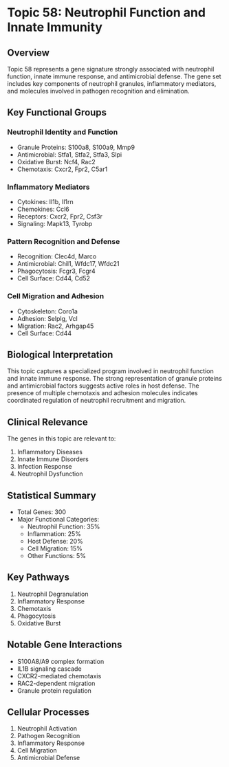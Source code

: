 # Topic 58: Neutrophil Function and Innate Immunity

## Overview
Topic 58 represents a gene signature strongly associated with neutrophil function, innate immune response, and antimicrobial defense. The gene set includes key components of neutrophil granules, inflammatory mediators, and molecules involved in pathogen recognition and elimination.

## Key Functional Groups

### Neutrophil Identity and Function
- Granule Proteins: S100a8, S100a9, Mmp9
- Antimicrobial: Stfa1, Stfa2, Stfa3, Slpi
- Oxidative Burst: Ncf4, Rac2
- Chemotaxis: Cxcr2, Fpr2, C5ar1

### Inflammatory Mediators
- Cytokines: Il1b, Il1rn
- Chemokines: Ccl6
- Receptors: Cxcr2, Fpr2, Csf3r
- Signaling: Mapk13, Tyrobp

### Pattern Recognition and Defense
- Recognition: Clec4d, Marco
- Antimicrobial: Chil1, Wfdc17, Wfdc21
- Phagocytosis: Fcgr3, Fcgr4
- Cell Surface: Cd44, Cd52

### Cell Migration and Adhesion
- Cytoskeleton: Coro1a
- Adhesion: Selplg, Vcl
- Migration: Rac2, Arhgap45
- Cell Surface: Cd44

## Biological Interpretation
This topic captures a specialized program involved in neutrophil function and innate immune response. The strong representation of granule proteins and antimicrobial factors suggests active roles in host defense. The presence of multiple chemotaxis and adhesion molecules indicates coordinated regulation of neutrophil recruitment and migration.

## Clinical Relevance
The genes in this topic are relevant to:
1. Inflammatory Diseases
2. Innate Immune Disorders
3. Infection Response
4. Neutrophil Dysfunction

## Statistical Summary
- Total Genes: 300
- Major Functional Categories:
  * Neutrophil Function: 35%
  * Inflammation: 25%
  * Host Defense: 20%
  * Cell Migration: 15%
  * Other Functions: 5%

## Key Pathways
1. Neutrophil Degranulation
2. Inflammatory Response
3. Chemotaxis
4. Phagocytosis
5. Oxidative Burst

## Notable Gene Interactions
- S100A8/A9 complex formation
- IL1B signaling cascade
- CXCR2-mediated chemotaxis
- RAC2-dependent migration
- Granule protein regulation

## Cellular Processes
1. Neutrophil Activation
2. Pathogen Recognition
3. Inflammatory Response
4. Cell Migration
5. Antimicrobial Defense 